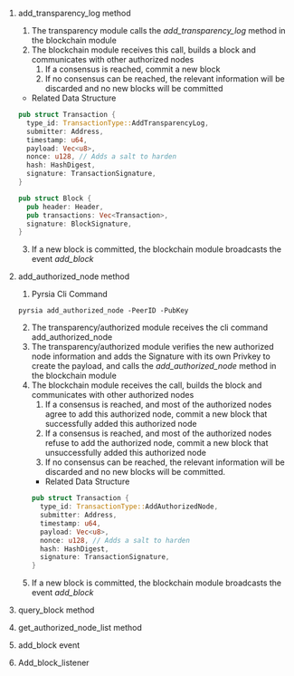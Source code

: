 1. add_transparency_log method
    1. The transparency module calls the *add_transparency_log* method in the blockchain module
    2. The blockchain module receives this call, builds a block and communicates with other authorized nodes
        1. If a consensus is reached, commit a new block
        2. If no consensus can be reached, the relevant information will be discarded and no new blocks will be committed
    - Related Data Structure
    ```rust
    pub struct Transaction {
      type_id: TransactionType::AddTransparencyLog,
      submitter: Address,
      timestamp: u64,
      payload: Vec<u8>,
      nonce: u128, // Adds a salt to harden
      hash: HashDigest,
      signature: TransactionSignature,
    }
    
    pub struct Block {
      pub header: Header,
      pub transactions: Vec<Transaction>,
      signature: BlockSignature,
    }
    ``` 
    3. If a new block is committed, the blockchain module broadcasts the event *add_block* 
      
2. add_authorized_node method
    1. Pyrsia Cli Command
      ```
      pyrsia add_authorized_node -PeerID -PubKey
      ```
    2. The transparency/authorized module receives the cli command add_authorized_node
    3. The transparency/authorized module verifies the new authorized node information and adds the Signature with its own Privkey to create the payload, and calls the *add_authorized_node* method in the blockchain module
    4. The blockchain module receives the call, builds the block and communicates with other authorized nodes
        1. If a consensus is reached, and most of the authorized nodes agree to add this authorized node, commit a new block that successfully added this authorized node
        2. If a consensus is reached, and most of the authorized nodes refuse to add the authorized node, commit a new block that unsuccessfully added this authorized node
        3. If no consensus can be reached, the relevant information will be discarded and no new blocks will be committed.
        - Related Data Structure
        ```rust
        pub struct Transaction {
          type_id: TransactionType::AddAuthorizedNode,
          submitter: Address,
          timestamp: u64,
          payload: Vec<u8>,
          nonce: u128, // Adds a salt to harden
          hash: HashDigest,
          signature: TransactionSignature,
        }
        ```
    5. If a new block is committed, the blockchain module broadcasts the event *add_block*

3. query_block method

4. get_authorized_node_list method

5. add_block event

6. Add_block_listener



